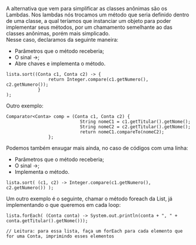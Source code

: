 A alternativa que vem para simplificar as classes anônimas são os Lambdas. Nos lambdas nós trocamos um método que seria definido dentro de uma classe, a qual teríamos que instanciar um objeto para poder implementar seus métodos, por um chamamento semelhante ao das classes anônimas, porém mais simplicado.<br>
Nesse caso, declaramos da seguinte maneira:
- Parâmetros que o método receberia;
- O sinal ->;
- Abre chaves e implementa o método.
```
lista.sort((Conta c1, Conta c2) -> {
                return Integer.compare(c1.getNumero(), c2.getNumero());
            }
);
```
Outro exemplo:
```
Comparator<Conta> comp = (Conta c1, Conta c2) {
                            String nomeC1 = c1.getTitular().getNome();
                            String nomeC2 = c2.getTitular().getNome();
                            return nomeC1.compareTo(nomeC2);
                };
```
Podemos também enxugar mais ainda, no caso de códigos com uma linha:
- Parâmetros que o método receberia;
- O sinal ->;
- Implementa o método.
```
lista.sort( (c1, c2) -> Integer.compare(c1.getNumero(), c2.getNumero()) );
```
Um outro exemplo é o seguinte, chamar o método foreach da List, já implementando o que queremos em cada loop:
```
lista.forEach( (Conta conta) -> System.out.println(conta + ", " + conta.getTitular().getNome()));

// Leitura: para essa lista, faça um forEach para cada elemento que for uma Conta, imprimindo esses elementos
```